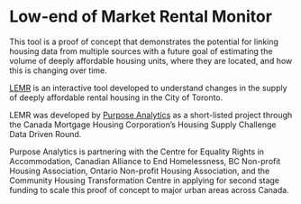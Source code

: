
# Low-end of Market Rental Monitor

This tool is a proof of concept that demonstrates the potential for
linking housing data from multiple sources with a future goal of
estimating the volume of deeply affordable housing units, where they are
located, and how this is changing over time.

[LEMR](https://app.lemr.ca/shiny/) is an interactive tool developed to
understand changes in the supply of deeply affordable rental housing in
the City of Toronto.

LEMR was developed by [Purpose Analytics](https://purposeanalytics.ca/)
as a short-listed project through the Canada Mortgage Housing
Corporation’s Housing Supply Challenge Data Driven Round.

Purpose Analytics is partnering with the Centre for Equality Rights in
Accommodation, Canadian Alliance to End Homelessness, BC Non-profit
Housing Association, Ontario Non-profit Housing Association, and the
Community Housing Transformation Centre in applying for second stage
funding to scale this proof of concept to major urban areas across
Canada.
